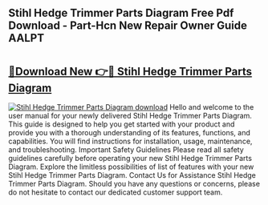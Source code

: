 ## Stihl Hedge Trimmer Parts Diagram Free Pdf Download - Part-Hcn New Repair Owner Guide AALPT

# <h2><a href="http://dfkaul.blite.top/?on=Stihl+Hedge+Trimmer+Parts+Diagram">🔗Download New 👉🔴 Stihl Hedge Trimmer Parts Diagram</a></h2>

[![Stihl Hedge Trimmer Parts Diagram download](https://i.imgur.com/lujVjoI.png)](http://dfkaul.blite.top/?on=Stihl+Hedge+Trimmer+Parts+Diagram)
Hello and welcome to the user manual for your newly delivered Stihl Hedge Trimmer Parts Diagram. This guide is designed to help you get started with your product and provide you with a thorough understanding of its features, functions, and capabilities. You will find instructions for installation, usage, maintenance, and troubleshooting. Important Safety Guidelines Please read all safety guidelines carefully before operating your new Stihl Hedge Trimmer Parts Diagram. Explore the limitless possibilities of list of features with your new Stihl Hedge Trimmer Parts Diagram. Contact Us for Assistance Stihl Hedge Trimmer Parts Diagram. Should you have any questions or concerns, please do not hesitate to contact our dedicated customer support team.
